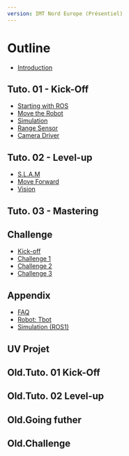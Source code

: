 ```yaml
---
version: IMT Nord Europe (Présentiel)
---
```


# Outline

* [Introduction](README.md)


## Tuto. 01 - Kick-Off

* [Starting with ROS](tuto-kick-off/ros-basics.md)
* [Move the Robot](tuto-kick-off/move.md)
* [Simulation](tuto-kick-off/simulation.md)
* [Range Sensor](tuto-kick-off/range-sensor.md)
* [Camera Driver](tuto-kick-off/camera-driver.md)

## Tuto. 02 - Level-up

* [S.L.A.M](tuto-level-up/slam.md)
* [Move Forward](tuto-level-up/transform.md)
* [Vision](tuto-level-up/vision.md)

## Tuto. 03 - Mastering

<!---
* [Services](tuto/41-services.md)
* [Object-Oriented Prog.](tuto/42-oop.md)
* [Example of Neural Net.](tuto/43-dnn.md)
* [Services](tuto/48-deja-vu.md)
-->


## Challenge

* [Kick-off](challenge/kick-off.md)
* [Challenge 1](challenge/challenge-1.md)
* [Challenge 2](challenge/challenge-2.md)
* [Challenge 3](challenge/challenge-3.md)

## Appendix

* [FAQ](appendix/faq.md)
* [Robot: Tbot](appendix/tbot.md)
* [Simulation (ROS1)](old.tuto/1.3-simulation_ros1.md)

## UV Projet

<!--
* [Projet](project/playground.md)
* [Projet](project/simulate-drones.md)
* [Projet](project/simulate-boats.md)
* [Projet](project/mpc-supervision.md)
* [Projet](project/vectorial-slam.md)
* [Projet](project/visionBased-slam.md)
* [Projet](project/web-interface.md)
* [Projet](project/multirobot-coord.md)
-->


## Old.Tuto. 01 Kick-Off

<!---
* [Starting with ROS](old.tuto/1-ros-basics.md)
* [Move the Robot](old.tuto/2-move.md)
* [Simulation](old.tuto/4-simulation.md)
* [Vision](old.tuto/7-vision.md)
--->

## Old.Tuto. 02 Level-up

<!---
* [SLAM](old.tuto/6-slam.md)
* [Move to, Vertion 2](old.tuto/22-rosifier.md)
* [Autonomous Navigation](old.tuto/8-navigation.md)
* [Vision with 3D sensor](old.tuto/7-vision-3d.md)
-->


## Old.Going futher

<!---
* [Services](old.tuto/41-services.md)
* [Object-Oriented Prog.](old.tuto/42-oop.md)
* [Example of Neural Net.](old.tuto/43-dnn.md)
* [Services](old.tuto/48-deja-vu.md)
-->

<!-- To do ;)
* [Ros2](challenge/coke-can.md)
-->


## Old.Challenge

<!---
* [Kick-off](challenge/intro.md)
* [Challenge 1](challenge/challenge-1.md)
* [Challenge 2](challenge/challenge-2.md)
* [Challenge 3](challenge/challenge-3.md)
-->

<!--
* [treasure: Coke can](challenge/coke-can.md)
* [Challenge 3](challenge/challenge-3.md)
-->

<!--
* [Agile development](challenge/agile-dev.md)
* [Evaluation](challenge/evaluation.md)
-->




